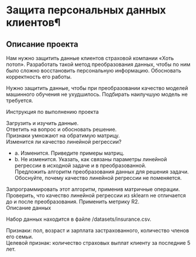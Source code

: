 # Защита персональных данных клиентов¶
## Описание проекта
Нам нужно защитить данные клиентов страховой компании «Хоть потоп». Разработать такой метод преобразования данных, чтобы по ним было сложно восстановить персональную информацию. Обосновать корректность его работы.

Нужно защитить данные, чтобы при преобразовании качество моделей машинного обучения не ухудшилось. Подбирать наилучшую модель не требуется.

Инструкция по выполнению проекта

Загрузить и изучить данные.<br>
Ответить на вопрос и обосновать решение.<br>
Признаки умножают на обратимую матрицу.<br>
Изменится ли качество линейной регрессии? <br>
- a. Изменится. Приведите примеры матриц.
- b. Не изменится. Указать, как связаны параметры линейной регрессии в исходной задаче и в преобразованной.<br>
Предложить алгоритм преобразования данных для решения задачи. Обоснуйте, почему качество линейной регрессии не поменяется.<br>

Запрограммировать этот алгоритм, применив матричные операции. Проверить, что качество линейной регрессии из sklearn не отличается до и после преобразования. Применить метрику R2.<br>
Описание данных

Набор данных находится в файле /datasets/insurance.csv.<br>

Признаки: пол, возраст и зарплата застрахованного, количество членов его семьи.<br>
Целевой признак: количество страховых выплат клиенту за последние 5 лет.
